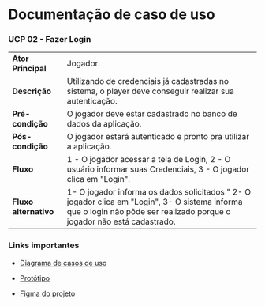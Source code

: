 # Documentação de caso de uso

### UCP 02 - Fazer Login
|  |  |
|--|--|
| **Ator Principal** | Jogador. |
| **Descrição** | Utilizando de credenciais já cadastradas no sistema, o player deve conseguir realizar sua autenticação. |
| **Pré-condição** | O jogador deve estar cadastrado no banco de dados da aplicação.|
| **Pós-condição** | O jogador estará autenticado e pronto pra utilizar a aplicação.|
| **Fluxo** | 1 - O jogador acessar a tela de Login, 2 - O usuário informar suas Credenciais, 3 - O jogador clica em "Login".|
| **Fluxo alternativo**        | 1-  O jogador informa os dados solicitados " 2- O jogador clica em "Login", 3- O sistema informa que o login não pôde ser realizado porque o jogador não está cadastrado. 


### Links importantes 
- [Diagrama de casos de uso](https://github.com/tads-cnat/gameprofile/blob/main/docs/An%C3%A1lise/Diagrama%20de%20casos%20de%20uso.png)

- [Protótipo](https://imgur.com/a/W6GyWY6)

- [Figma do projeto](https://www.figma.com/file/dSRnqVj6y8ODgOGTLHax9r/Prototipos?node-id=0%3A1&t=BJKo6lfCw5KZHLYS-1)